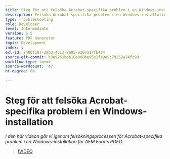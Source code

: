 ```yaml
---
title: Steg för att felsöka Acrobat-specifika problem i en Windows-installation
description: Felsöka Acrobat-specifika problem i en Windows-installation
type: Troubleshooting
role: Developer
level: Intermediate
version: 6.5
feature: PDF Generator
topic: Development
index: y
exl-id: 7480f507-29b3-4313-8a85-e207a17fb4e4
source-git-commit: b3e9251bdb18a008be95c1fa9e5c79252a74fc98
workflow-type: tm+mt
source-wordcount: '47'
ht-degree: 0%

---
```


# Steg för att felsöka Acrobat-specifika problem i en Windows-installation

*I den här videon går vi igenom felsökningsprocessen för Acrobat-specifika problem i en Windows-installation för AEM Forms PDFG.*

>[!VIDEO](https://video.tv.adobe.com/v/335480?quality=12&learn=on)
